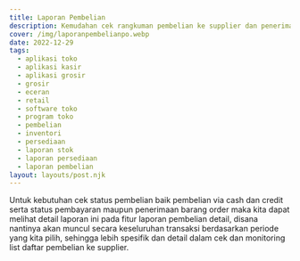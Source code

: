 ```yaml
---
title: Laporan Pembelian
description: Kemudahan cek rangkuman pembelian ke supplier dan penerimaan barang via laporan pembelian.
cover: /img/laporanpembelianpo.webp
date: 2022-12-29
tags:
  - aplikasi toko
  - aplikasi kasir
  - aplikasi grosir
  - grosir
  - eceran
  - retail
  - software toko
  - program toko
  - pembelian
  - inventori
  - persediaan
  - laporan stok
  - laporan persediaan
  - laporan pembelian
layout: layouts/post.njk
---
```


Untuk kebutuhan cek status pembelian baik pembelian via cash dan credit serta status pembayaran maupun penerimaan barang order maka kita dapat melihat detail laporan ini pada fitur laporan pembelian detail, disana nantinya akan muncul secara keseluruhan transaksi berdasarkan periode yang kita pilih, sehingga lebih spesifik dan detail dalam cek dan monitoring list daftar pembelian ke supplier.
